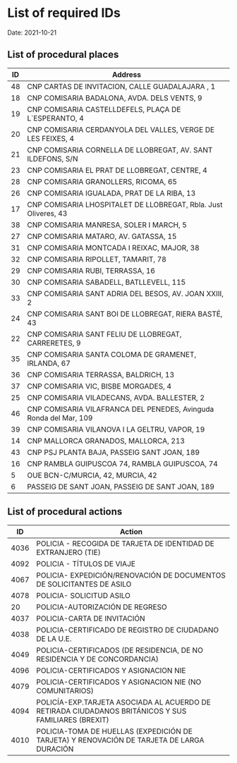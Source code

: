 # List of required IDs

Date: 2021-10-21

## List of procedural places

| ID    |  Address                                                                  |
|-------|---------------------------------------------------------------------------|
| 48    |  CNP CARTAS DE INVITACION, CALLE GUADALAJARA , 1                          |
| 18    |  CNP COMISARIA BADALONA, AVDA. DELS VENTS, 9                              |
| 19    |  CNP COMISARIA CASTELLDEFELS, PLAÇA DE L`ESPERANTO, 4                     |
| 20    |  CNP COMISARIA CERDANYOLA DEL VALLES, VERGE DE LES FEIXES, 4              |
| 21    |  CNP COMISARIA CORNELLA DE LLOBREGAT, AV. SANT ILDEFONS, S/N              |
| 23    |  CNP COMISARIA EL PRAT DE LLOBREGAT, CENTRE, 4                            |
| 28    |  CNP COMISARIA GRANOLLERS, RICOMA, 65                                     |
| 26    |  CNP COMISARIA IGUALADA, PRAT DE LA RIBA, 13                              |
| 17    |  CNP COMISARIA LHOSPITALET DE LLOBREGAT, Rbla. Just Oliveres, 43          |
| 38    |  CNP COMISARIA MANRESA, SOLER I MARCH, 5                                  |
| 27    |  CNP COMISARIA MATARO, AV. GATASSA, 15                                    |
| 31    |  CNP COMISARIA MONTCADA I REIXAC, MAJOR, 38                               |
| 32    |  CNP COMISARIA RIPOLLET, TAMARIT, 78                                      |
| 29    |  CNP COMISARIA RUBI, TERRASSA, 16                                         |
| 30    |  CNP COMISARIA SABADELL, BATLLEVELL, 115                                  |
| 33    |  CNP COMISARIA SANT ADRIA DEL BESOS, AV. JOAN XXIII, 2                    |
| 24    |  CNP COMISARIA SANT BOI DE LLOBREGAT, RIERA BASTÉ, 43                     |
| 22    |  CNP COMISARIA SANT FELIU DE LLOBREGAT, CARRERETES, 9                     |
| 35    |  CNP COMISARIA SANTA COLOMA DE GRAMENET, IRLANDA, 67                      |
| 36    |  CNP COMISARIA TERRASSA, BALDRICH, 13                                     |
| 37    |  CNP COMISARIA VIC, BISBE MORGADES, 4                                     |
| 25    |  CNP COMISARIA VILADECANS, AVDA. BALLESTER, 2                             |
| 46    |  CNP COMISARIA VILAFRANCA DEL PENEDES, Avinguda Ronda del Mar, 109        |
| 39    |  CNP COMISARIA VILANOVA I LA GELTRU, VAPOR, 19                            |
| 14    |  CNP MALLORCA GRANADOS, MALLORCA, 213                                     |
| 43    |  CNP PSJ PLANTA BAJA, PASSEIG SANT JOAN, 189                              |
| 16    |  CNP RAMBLA GUIPUSCOA 74, RAMBLA GUIPUSCOA, 74                            |
| 5     |  OUE BCN-C/MURCIA, 42, MURCIA, 42                                         |
| 6     |  PASSEIG DE SANT JOAN, PASSEIG DE SANT JOAN, 189                          |

## List of procedural actions

| ID   | Action                                                                                              |
| ---- | --------------------------------------------------------------------------------------------------- |
| 4036 | POLICIA - RECOGIDA DE TARJETA DE IDENTIDAD DE EXTRANJERO (TIE)                                      |
| 4092 | POLICIA - TÍTULOS DE VIAJE                                                                          |
| 4067 | POLICIA- EXPEDICIÓN/RENOVACIÓN DE DOCUMENTOS DE SOLICITANTES DE ASILO                               |
| 4078 | POLICIA- SOLICITUD ASILO                                                                            |
| 20   | POLICIA-AUTORIZACIÓN DE REGRESO                                                                     |
| 4037 | POLICIA-CARTA DE INVITACIÓN                                                                         |
| 4038 | POLICIA-CERTIFICADO DE REGISTRO DE CIUDADANO DE LA U.E.                                             |
| 4049 | POLICIA-CERTIFICADOS (DE RESIDENCIA, DE NO RESIDENCIA Y DE CONCORDANCIA)                            |
| 4096 | POLICIA-CERTIFICADOS Y ASIGNACION NIE                                                               |
| 4079 | POLICIA-CERTIFICADOS Y ASIGNACION NIE (NO COMUNITARIOS)                                             |
| 4094 | POLICÍA-EXP.TARJETA ASOCIADA AL ACUERDO DE RETIRADA CIUDADANOS BRITÁNICOS Y SUS FAMILIARES (BREXIT) |
| 4010 | POLICIA-TOMA DE HUELLAS (EXPEDICIÓN DE TARJETA) Y RENOVACIÓN DE TARJETA DE LARGA DURACIÓN           |
